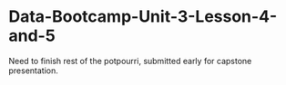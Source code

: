 # Data-Bootcamp-Unit-3-Lesson-4-and-5

Need to finish rest of the potpourri, submitted early for capstone presentation.

